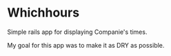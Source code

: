 
# Whichhours

Simple rails app for displaying Companie's times.

My goal for this app was to make it as DRY as possible.
